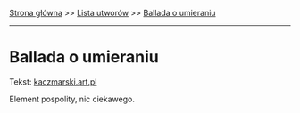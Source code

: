 [Strona główna](../index.md) >> [Lista utworów](../list.md) >> [Ballada o umieraniu](59.md)

---

# Ballada o umieraniu

Tekst: [kaczmarski.art.pl](https://www.kaczmarski.art.pl/tworczosc/wiersze/ballada-o-umieraniu/)

Element pospolity, nic ciekawego.